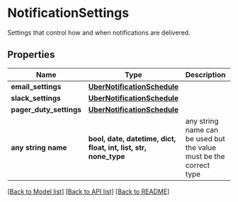 # NotificationSettings

Settings that control how and when notifications are delivered.

## Properties
Name | Type | Description | Notes
------------ | ------------- | ------------- | -------------
**email_settings** | [**UberNotificationSchedule**](UberNotificationSchedule.md) |  | [optional] 
**slack_settings** | [**UberNotificationSchedule**](UberNotificationSchedule.md) |  | [optional] 
**pager_duty_settings** | [**UberNotificationSchedule**](UberNotificationSchedule.md) |  | [optional] 
**any string name** | **bool, date, datetime, dict, float, int, list, str, none_type** | any string name can be used but the value must be the correct type | [optional]

[[Back to Model list]](../README.md#documentation-for-models) [[Back to API list]](../README.md#documentation-for-api-endpoints) [[Back to README]](../README.md)


